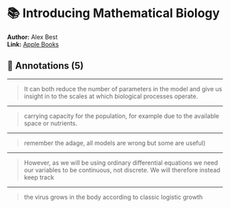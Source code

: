# 📚 Introducing Mathematical Biology

**Author:** Alex Best  
**Link:** [Apple Books](ibooks://assetid/878592536B004EF69C7EA676CA6968C5)

## 📝 Annotations (5)

---


> It can both reduce the number of parameters in the model and give us insight in to the scales at which biological processes operate.  

---


> carrying capacity for the population, for example due to the available space or nutrients.   

---


> remember the adage, all models are wrong but some are useful)  

---


>  However, as we will be using ordinary differential equations we need our variables to be continuous, not discrete. We will therefore instead keep track   

---


> the virus grows in the body according to classic logistic growth  

